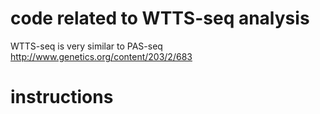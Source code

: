 # code related to WTTS-seq analysis
WTTS-seq is very similar to PAS-seq 
http://www.genetics.org/content/203/2/683

# instructions


